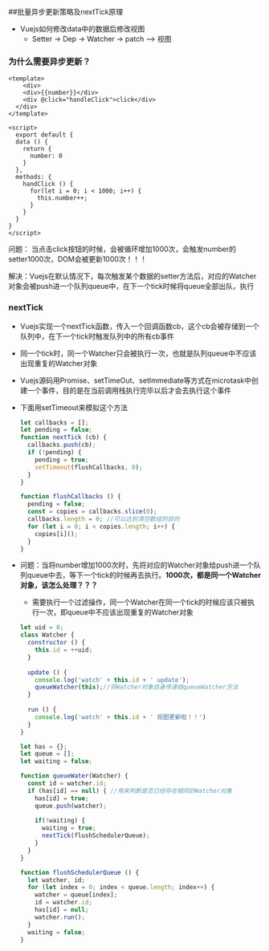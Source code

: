 ##批量异步更新策略及nextTick原理

- Vuejs如何修改data中的数据后修改视图
  - Setter -> Dep -> Watcher -> patch --> 视图

### 为什么需要异步更新？

```vue
<template>
	<div>
    <div>{{number}}</div>
    <div @click="handleClick">click</div>
  </div>
</template>

<script>
  export default {
  data () {
    return {
      number: 0
    }
  },
  methods: {
    handClick () {
      for(let i = 0; i < 1000; i++) {
        this.number++;
      }
    }
  }
}
</script>
```

问题： 当点击click按钮的时候，会被循环增加1000次，会触发number的setter1000次，DOM会被更新1000次！！！

解决：Vuejs在默认情况下，每次触发某个数据的setter方法后，对应的Watcher对象会被push进一个队列queue中，在下一个tick时候将queue全部出队，执行



### nextTick

- Vuejs实现一个nextTick函数，传入一个回调函数cb，这个cb会被存储到一个队列中，在下一个tick时触发队列中的所有cb事件
- 同一个tick时，同一个Watcher只会被执行一次，也就是队列queue中不应该出现重复的Watcher对象

- Vuejs源码用Promise、setTimeOut、setImmediate等方式在microtask中创建一个事件，目的是在当前调用栈执行完毕以后才会去执行这个事件

- 下面用setTimeout来模拟这个方法

  ```js
  let callbacks = [];
  let pending = false;
  function nextTick (cb) {
    callbacks.push(cb);
    if (!pending) {
      pending = true;
      setTimeout(flushCallbacks, 0);
    }
  }
  
  function flushCallbacks () {
    pending = false;
    const = copies = callbacks.slice(0);
    callbacks.length = 0; //可以达到清空数组的目的
    for (let i = 0; i < copies.length; i++) {
      copies[i]();
    }
  }
  ```

- 问题：当将number增加1000次时，先将对应的Watcher对象给push进一个队列queue中去，等下一个tick的时候再去执行。**1000次，都是同一个Watcher对象，该怎么处理？？？**

  - 需要执行一个过滤操作，同一个Watcher在同一个tick的时候应该只被执行一次，即queue中不应该出现重复的Watcher对象

  ```js
  let uid = 0;
  class Watcher {
    constructor () {
      this.id = ++uid;
    }
    
    update () {
      console.log('watch' + this.id + ' update');
      queueWatcher(this);//将Watcher对象自身传递给queueWatcher方法
    }
    
    run () {
      console.log('watch' + this.id + ' 视图更新啦！！')
    }
  }
  
  let has = {};
  let queue = [];
  let waiting = false;
  
  function queueWater(Watcher) {
    const id = watcher.id;
    if (has[id] == null) { //用来判断是否已经存在相同的Watcher对象
      has[id] = true;
      queue.push(watcher);
      
      if(!waiting) {
        waiting = true;
        nextTick(flushSchedulerQueue);
      }
    }
  }
  
  function flushSchedulerQueue () {
    let watcher, id;
    for (let index = 0; index < queue.length; index++) {
      watcher = queue[index];
      id = watcher.id;
      has[id] = null;
      watcher.run();
    }
    waiting = false;
  }
  ```

  